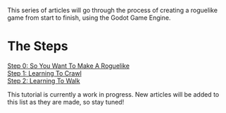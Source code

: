 <!--
.. title: Complete Roguelike Tutorial using Godot
.. slug: articles
.. date: 2017-06-1 01:00:00 UTC
.. tags: 
.. category: 
.. link: 
.. description: 
.. type: text
-->

This series of articles will go through the process of creating a roguelike game from start to finish, using the Godot Game Engine.

The Steps
=====

[Step 0: So You Want To Make A Roguelike](http://cutter-janice-38234.netlify.com/step-0-introduction.html)  
[Step 1: Learning To Crawl](http://cutter-janice-38234.netlify.com/step-1-setup.html)  
[Step 2: Learning To Walk](http://cutter-janice-38234.netlify.com/step-2-collision.html)  


This tutorial is currently a work in progress. New articles will be added to this list as they are made, so stay tuned!  




